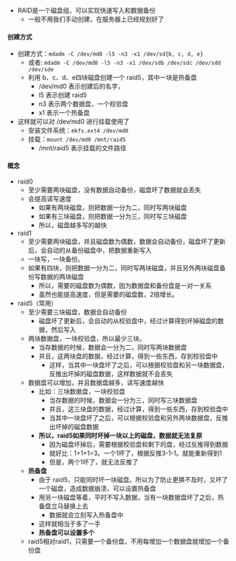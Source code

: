 - RAID是一个磁盘组，可以实现快速写入和数据备份
  - 一般不用我们手动创建，在服务器上已经规划好了

#### 创建方式
- 创建方式：`mdadm -C /dev/md0 -l5 -n3 -x1 /dev/sd{b, c, d, e}`
  - 或者: `mdadm -C /dev/md0 -l5 -n3 -x1 /dev/sdb /dev/sdc /dev/sdd /dev/sde`
  - 利用 b、c、d、e四块磁盘创建一个 raid5，其中一块是热备盘
    - /dev/md0 表示创建后的名字，
    - l5 表示创建 raid5
    - n3 表示两个数据盘，一个校验盘
    - x1 表示一个热备盘
- 这样就可以对 /dev/md0 进行挂载使用了
  - 安装文件系统：`mkfs.ext4 /dev/md0`
  - 挂载：`mount /dev/md0 /mnt/raid5`
    - /mnt/raid5 表示挂载的文件路径


#### 概念
- raid0
  - 至少需要两块磁盘，没有数据自动备份，磁盘坏了数据就会丢失
  - 会提高读写速度
    - 如果有两块磁盘，则把数据一分为二，同时写两块磁盘
    - 如果有三块磁盘，则把数据一分为三，同时写三块磁盘
    - 所以，磁盘越多写的越快
- raid1
  - 至少需要两块磁盘，并且磁盘数为偶数，数据会自动备份，磁盘坏了更新后，会自动的从备份磁盘中，把数据重新写入
  - 一块写，一块备份。
  - 如果有四块，则把数据一分为二，同时写两块磁盘，并且另外两块磁盘备份写数据的两块磁盘
    - 所以，需要的磁盘数为偶数，因为数据盘和备份盘是一对一关系
    - 虽然也能提高速度，但是需要的磁盘数，2倍增长。
- raid5（常用）
  - 至少需要三块磁盘，数据会自动备份
    - 磁盘坏了更新后，会自动的从校验盘中，经过计算得到坏掉磁盘的数据，然后写入
  - 两块数据盘，一块校验盘，所以最少三块。
    - 当存数据的时候，数据会一分为二，同时写两块数据盘
    - 并且，这两块盘的数据，经过计算，得到一些东西，存到校验盘中
      - 这样，当其中一块盘坏了之后，可以根据校验盘和另一块数据盘，反推出坏掉的磁盘数据，这样数据就不会丢失
  - 数据盘可以增加，并且数据盘越多，读写速度越快   
    - 比如：三块数据盘，一块校验盘
      - 当存数据的时候，数据会一分为三，同时写三块数据盘
      - 并且，这三块盘的数据，经过计算，得到一些东西，存到校验盘中
      - 当其中一块盘坏了之后，可以根据校验盘和另外两块数据盘，反推出坏掉的磁盘数据
    - **所以，raid5如果同时坏掉一块以上的磁盘，数据就无法复原**
      - 因为磁盘坏掉后，需要根据校验盘和剩下的盘，经过反推得到数据
      - 就好比：1+1+1=3。一个1坏了，根据反推3-1-1。就能重新得到1
      - 但是，两个1坏了，就无法反推了
  - **热备盘**
    - 由于 raid5，只能同时坏一块磁盘。所以为了防止更换不及时，又坏了一个磁盘，造成数据崩溃，可以设置热备盘
    - 用另一块磁盘等着，平时不写入数据，当有一块数据盘坏了之后，热备盘立马替换上去
      - 数据就会立刻写入热备盘中
    - 这样就相当于多了一手
    - **热备盘可以设置多个**
  - raid5相对raid1，只需要一个备份盘，不用每增加一个数据盘就增加一个备份盘